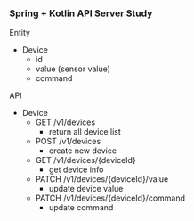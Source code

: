 ### Spring + Kotlin API Server Study

Entity
- Device
  - id
  - value (sensor value)
  - command

API
- Device
  - GET /v1/devices
    - return all device list
  - POST /v1/devices
    - create new device
  - GET /v1/devices/{deviceId}
    - get device info
  - PATCH /v1/devices/{deviceId}/value
    - update device value
  - PATCH /v1/devices/{deviceId}/command
    - update command
  
